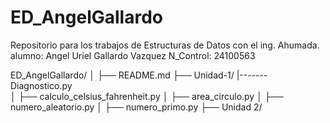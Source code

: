 # ED_AngelGallardo

Repositorio para los trabajos de Estructuras de Datos con el ing. Ahumada.
alumno: Angel Uriel Gallardo Vazquez
N_Control: 24100563

ED_AngelGallardo/
│
├── README.md
├── Unidad-1/
|-------Diagnostico.py      
│       ├── calculo_celsius_fahrenheit.py
│       ├── area_circulo.py
│       ├── numero_aleatorio.py
│       ├── numero_primo.py
├── Unidad 2/
